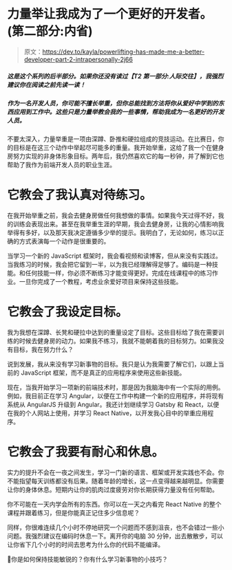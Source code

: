 # 力量举让我成为了一个更好的开发者。(第二部分:内省)

> 原文：<https://dev.to/kayla/powerlifting-has-made-me-a-better-developer-part-2-intrapersonally-2j66>

##### 这是这个系列的后半部分。如果你还没有读过【T2 第一部分:人际交往】，我强烈建议你在阅读之前先读一读！

##### 作为一名开发人员，你可能不擅长举重，但你总能找到方法将你从爱好中学到的东西应用到工作中。这些只是力量举教会我的一些事情，帮助我成为一名更好的开发人员。

不要太深入，力量举重是一项由深蹲、卧推和硬拉组成的竞技运动。在比赛日，你的目标是在这三个动作中举起尽可能多的重量。我开始举重，这给了我一个在健身房努力实现的非身体形象目标。两年后，我仍然喜欢它的每一秒钟，并了解到它也帮助了我作为前端开发人员的职业生涯。

# 它教会了我认真对待练习。

在我开始举重之前，我会去健身房做任何我想做的事情。如果我今天过得不好，我的训练会表现出来。甚至在我举重生涯的早期，我会去健身房，让我的心情影响我举得有多好，以及那天我决定遵循多少举的提示。我明白了，无论如何，练习以正确的方式表演每一个动作是很重要的。

当学习一个新的 JavaScript 框架时，我会看视频和读博客，但从来没有实践过。当我练习的时候，我会把它留到一半，以为我已经理解得足够了。编码是一种技能。和任何技能一样，你必须不断练习才能变得更好。完成在线课程中的练习作业。一旦你完成了一个教程，考虑业余爱好项目来保持这些技能。

# 它教会了我设定目标。

我为我想在深蹲、长凳和硬拉中达到的重量设定了目标。这些目标给了我在需要训练的时候去健身房的动力。如果我不练习，我就不能朝着我的目标努力。如果我没有目标，我在努力什么？

说到发展，我从来没有学习新事物的目标。我只是认为我需要了解它们，以跟上当前的 JavaScript 框架，而不是真正的应用程序来使用这些新技能。

现在，当我开始学习一项新的前端技术时，那是因为我脑海中有一个实际的用例。例如，我目前正在学习 Angular，以便在工作中构建一个新的应用程序，并将现有系统从 AngularJS 升级到 Angular。我还计划继续学习 Gatsby 和 React，以便在我的个人网站上使用，并学习 React Native，以开发我心目中的举重应用程序。

# 它教会了我要有耐心和休息。

实力的提升不会在一夜之间发生，学习一门新的语言、框架或开发实践也不会。你不能指望每天训练都没有后果。随着年龄的增长，这一点变得越来越明显。你需要让你的身体休息。短期内让你的肌肉过度疲劳对你长期获得力量没有任何帮助。

你不可能在一天内学会所有的东西。你可以在一天之内看完 React Native 的整个课程并跟着练习，但是你能真正记住多少信息呢？

同样，你很难连续几个小时不停地研究一个问题而不感到沮丧，也不会错过一些小问题。我强烈建议在编码时休息一下。离开你的电脑 30 分钟，出去散散步，可以让你省下几个小时的时间去思考为什么你的代码不能编译。

📣你是如何保持技能敏锐的？你有什么学习新事物的小技巧？